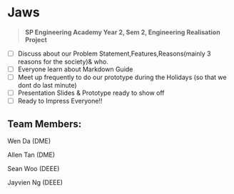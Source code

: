 # Jaws
>**SP Engineering Academy Year 2, Sem 2, Engineering Realisation Project**
- [ ] Discuss about our Problem Statement,Features,Reasons(mainly 3 reasons for the society)& who.
- [ ] Everyone learn about Markdown Guide
- [ ] Meet up frequently to do our prototype during the Holidays (so that we dont do last minute)
- [ ] Presentation Slides & Prototype ready to show off
- [ ] Ready to Impress Everyone!!

## Team Members:
Wen Da (DME)

Allen Tan (DME)

Sean Woo (DEEE)

Jayvien Ng (DEEE)
